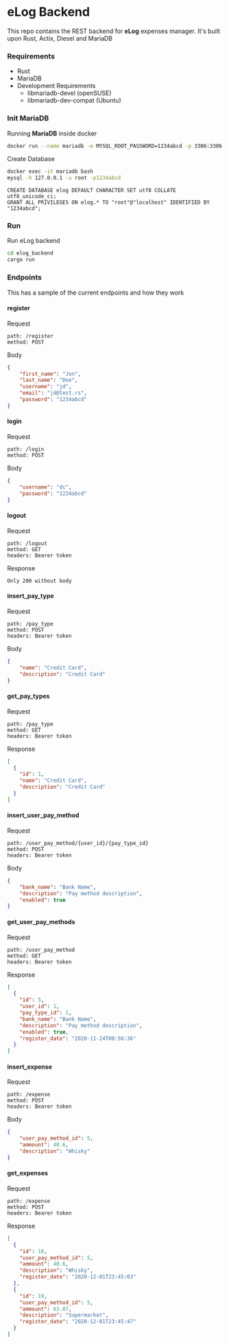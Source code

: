 # eLog Backend

This repo contains the REST backend for **eLog** expenses manager. It's built upon Rust, Actix, Diesel and MariaDB

### Requirements
- Rust
- MariaDB
- Development Requirements
  - libmariadb-devel (openSUSE)
  - libmariadb-dev-compat (Ubuntu)

### Init MariaDB

Running **MariaDB** inside docker

```bash
docker run --name mariadb -e MYSQL_ROOT_PASSWORD=1234abcd -p 3306:3306 -d mariadb:10.5-focal
```

Create Database

```bash
docker exec -it mariadb bash
mysql -h 127.0.0.1 -u root -p1234abcd
```

```mysql
CREATE DATABASE elog DEFAULT CHARACTER SET utf8 COLLATE utf8_unicode_ci;
GRANT ALL PRIVILEGES ON elog.* TO "root"@"localhost" IDENTIFIED BY "1234abcd";
```


### Run

Run eLog backend

```bash
cd elog_backend
cargo run
```

### Endpoints

This has a sample of the current endpoints and how they work

#### register

Request

```
path: /register
method: POST
```

Body

```json
{
	"first_name": "Jon",
	"last_name": "Doe",
	"username": "jd",
	"email": "jd@test.rs",
	"password": "1234abcd"
}
```

#### login

Request

```
path: /login
method: POST
```
Body

```json
{
	"username": "dc",
	"password": "1234abcd"
}
```

#### logout

Request

```
path: /logout
method: GET
headers: Bearer token
```

Response

```
Only 200 without body
```



#### insert_pay_type

Request

```
path: /pay_type
method: POST
headers: Bearer token
```

Body

```json
{
	"name": "Credit Card",
	"description": "Credit Card"
}
```

#### get_pay_types

Request

```
path: /pay_type
method: GET
headers: Bearer token
```

Response

```json
[
  {
    "id": 1,
    "name": "Credit Card",
    "description": "Credit Card"
  }
]
```

#### insert_user_pay_method

Request

```
path: /user_pay_method/{user_id}/{pay_type_id}
method: POST
headers: Bearer token
```

Body

```json
{
	"bank_name": "Bank Name",
	"description": "Pay method description",
	"enabled": true
}
```

#### get_user_pay_methods

Request

```
path: /user_pay_method
method: GET
headers: Bearer token
```

Response

```json
[
  {
    "id": 5,
    "user_id": 1,
    "pay_type_id": 1,
    "bank_name": "Bank Name",
    "description": "Pay method description",
    "enabled": true,
    "register_date": "2020-11-24T00:56:36"
  }
]
```

#### insert_expense

Request

```
path: /expense
method: POST
headers: Bearer token
```

Body

```json
{
	"user_pay_method_id": 5,
	"ammount": 40.6,
	"description": "Whisky"
}
```

#### get_expenses

Request

```
path: /expense
method: POST
headers: Bearer token
```

Response

```json
[
  {
    "id": 18,
    "user_pay_method_id": 5,
    "ammount": 40.6,
    "description": "Whisky",
    "register_date": "2020-12-01T23:45:03"
  },
  {
    "id": 19,
    "user_pay_method_id": 5,
    "ammount": 63.07,
    "description": "Supermarket",
    "register_date": "2020-12-01T23:45:47"
  }
]
```
